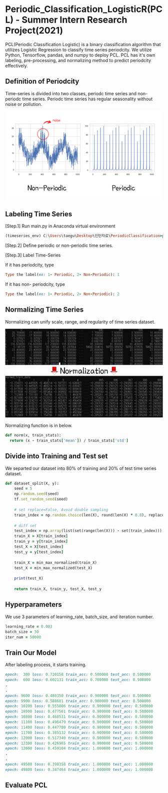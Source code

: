 # Periodic_Classification_LogisticR(PCL) - Summer Intern Research Project(2021)

PCL(Periodic Classification Logistic) is a binary classification algorithm that utilizes Logistic Regression to classify time series periodcity. We utilize Python, Tensorflow, pandas, and numpy to deploy PCL. PCL has it's own labeling, pre-processing, and normalizing method to predict periodcity effectively.

## Definition of Periodcity

Time-series is divided into two classes, periodc time series and non-periodc time series. Periodc time series has regular seasonality without noise or pollution. 

![Watch the video](resource1.png)

## Labeling Time Series

[Step.1] Run main.py in Anaconda virtual environment
```rb
(timeseries_env) C:\Users\taegu\Desktop\인턴자료\PeriodicClassification>python logistic_regression.py
```
[Step.2] Define periodic or non-periodic time series.

[Step.3] Label Time-Series

If it has periodcity, type
```rb
Type the label(ex: 1- Periodic, 2- Non-Periodic): 1
```

If it has non- periodcity, type
```rb
Type the label(ex: 1- Periodic, 2- Non-Periodic): 2
```

## Normalizing Time Series

Normalizing can unify scale, range, and regularity of time series dataset. 

![Watch the video](resource2.png)

Normalizing function is in below.
```rb
def norm(x, train_stats):
  return (x - train_stats['mean']) / train_stats['std']
```

## Divide into Training and Test set

We separted our dataset into 80% of training and 20% of test time series dataset.
```rb
def dataset_split(X, y):
	seed = 5
	np.random.seed(seed)
	tf.set_random_seed(seed)

	# set replace=False, Avoid double sampling
	train_index = np.random.choice(len(X), round(len(X) * 0.8), replace=False)

	# diff set
	test_index = np.array(list(set(range(len(X))) - set(train_index)))
	train_X = X[train_index]
	train_y = y[train_index]
	test_X = X[test_index]
	test_y = y[test_index]

	train_X = min_max_normalized(train_X)
	test_X = min_max_normalized(test_X)

	print(test_X)

	return train_X, train_y, test_X, test_y
 ```

## Hyperparameters

We use 3 parameters of learning_rate, batch_size, and iteration number.
```rb
learning_rate = 0.003
batch_size = 30
iter_num = 50000
```

## Train Our Model

After labeling process, it starts training. 
```rb
epoch:  300 loss: 0.720158 train_acc: 0.500000 test_acc: 0.500000
epoch:  600 loss: 0.602131 train_acc: 0.700000 test_acc: 0.500000
.
.
epoch: 9600 loss: 0.480350 train_acc: 0.900000 test_acc: 0.500000
epoch: 9900 loss: 0.588681 train_acc: 0.900000 test_acc: 0.500000
epoch: 10200 loss: 0.555806 train_acc: 0.900000 test_acc: 0.500000
epoch: 10500 loss: 0.477561 train_acc: 0.900000 test_acc: 0.500000
epoch: 10800 loss: 0.468531 train_acc: 0.900000 test_acc: 0.500000
epoch: 11100 loss: 0.496479 train_acc: 0.900000 test_acc: 0.500000
epoch: 11400 loss: 0.447780 train_acc: 0.900000 test_acc: 0.500000
epoch: 11700 loss: 0.385132 train_acc: 0.900000 test_acc: 0.500000
epoch: 12000 loss: 0.517340 train_acc: 0.900000 test_acc: 0.500000
epoch: 12300 loss: 0.426965 train_acc: 0.900000 test_acc: 0.500000
epoch: 12600 loss: 0.459104 train_acc: 1.000000 test_acc: 1.000000
.
.
epoch: 49500 loss: 0.398358 train_acc: 1.000000 test_acc: 1.000000
epoch: 49800 loss: 0.347464 train_acc: 1.000000 test_acc: 1.000000

```

## Evaluate PCL



